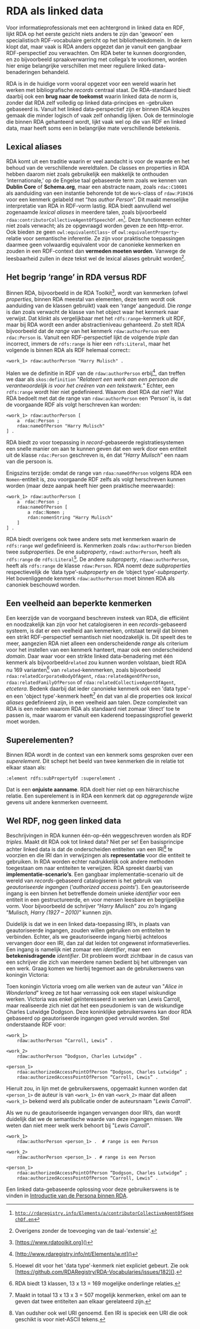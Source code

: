 # RDA als linked data

Voor informatieprofessionals met een achtergrond in linked data en RDF, lijkt RDA op het eerste gezicht niets anders te zijn dan 'gewoon' een specialistisch RDF-vocabulaire gericht op het bibliotheekdomein. In de kern klopt dat, maar vaak is RDA anders opgezet dan je vanuit een gangbaar RDF-perspectief zou verwachten. Om RDA beter te kunnen doorgronden, en zo bijvoorbeeld spraakverwarring met collega’s te voorkomen, worden hier enige belangrijke verschillen met meer reguliere linked data-benaderingen behandeld.

RDA is in de huidige vorm vooral opgezet voor een wereld waarin het werken met bibliografische *records* centraal staat. De RDA-standaard biedt daarbij ook een **brug naar de toekomst** waarin linked data de norm is, zonder dat RDA zelf volledig op linked data-principes en -gebruiken gebaseerd is. Vanuit het linked data-perspectief zijn er binnen RDA keuzes gemaak die minder logisch of vaak zelf onhandig lijken. Ook de terminologie die binnen RDA gehanteerd wordt, lijkt vaak wel op die van RDF en linked data, maar heeft soms een in belangrijke mate verschillende betekenis.

## Lexical aliases
RDA komt uit een traditie waarin er veel aandacht is voor de waarde en het behoud van de verschillende wereldtalen. De classes en properties in RDA hebben daarom niet zoals gebruikelijk een makkelijk te onthouden ‘internationale,’ op de Engelse taal gebaseerde term zoals we kennen van **Dublin Core** of **Schema.org**, maar een abstracte naam, zoals `rdac:C10001` als aanduiding van een instantie behorende tot de `Work`-class of `rdaw:P10436` voor een kenmerk gelabeld met “*has author Person*”. Dit maakt menselijke interpretatie van RDA in RDF-vorm lastig. RDA biedt aanvullend wel zogenaamde *lexical aliases* in meerdere talen, zoals bijvoorbeeld `rdaa:contributorCollectiveAgentOfSpeechOf.en`[^1]. Deze functioneren echter niet zoals verwacht; als ze opgevraagd worden geven ze een http-error. Ook bieden ze geen `owl:equivalentClass`- of `owl:equivalentProperty`-relatie voor semantische inferentie. Ze zijn voor praktische toepassingen daarmee geen volwaardig equivalent voor de canonieke kenmerken en zouden in een RDF-context dan **vermeden moeten worden**. Vanwege de leesbaarheid zullen in deze tekst wel de lexical aliases gebruikt worden[^2].

## Het begrip ‘range’ in RDA versus RDF
Binnen RDA, bijvoorbeeld in de RDA Toolkit[^3], wordt van kenmerken (ofwel *properties*, binnen RDA meestal van elementen, deze term wordt ook aanduiding van de klassen gebruikt) vaak een ‘range’ aangeduid. Die *range* is dan zoals verwacht de klasse van het object waar het kenmerk naar verwijst. Dat klinkt als vergelijkbaar met het `rdfs:range`-kenmerk uit RDF, maar bij RDA wordt een ander abstractieniveau gehanteerd. Zo stelt RDA bijvoorbeeld dat de *range* van het kenmerk `rdaw:authorPerson` een `rdac:Person` is. Vanuit een RDF-perspectief lijkt de volgende *triple* dan incorrect, immers de `rdfs:range` is hier een `rdfs:Literal`, maar het volgende is binnen RDA als RDF helemaal correct::

	<work_1> rdaw:authorPerson "Harry Mulisch" .

Halen we de definitie in RDF van de `rdaw:authorPerson` erbij[^4], dan treffen we daar als `skos:definition` "*Relateert een werk aan een persoon die verantwoordelijk is voor het creëren van een tekstwerk.*" Echter, een `rdfs:range` wordt hier niet gedefinieerd. Waarom doet RDA dat niet? Wat RDA bedoelt met dat de range van `rdaw:authorPerson` een ‘Person’ is, is dat de voorgaande RDF als volgt herschreven kan worden:

	<work_1> rdaw:authorPerson [
		a  rdac:Person ;
		rdaa:nameOfPerson "Harry Mulisch" 
	] .

RDA biedt zo voor toepassing in *record*-gebaseerde registratiesystemen een snelle manier om aan te kunnen geven dat een werk door een entiteit uit de klasse `rdac:Person` geschreven is, én dat “*Harry Mulisch*” een naam van die persoon is.

Enigszins terzijde: omdat de range van `rdaa:nameOfPerson` volgens RDA een `Nomen`-entiteit is, zou voorgaande RDF zelfs als volgt herschreven kunnen worden (maar deze aanpak heeft hier geen praktische meerwaarde):

	<work_1> rdaw:authorPerson [
		a  rdac:Person ;
		rdaa:nameOfPerson [
			a rdac:Nomen ;
			rdan:nomenString "Harry Mulisch" 
		]
	] .

RDA biedt overigens ook twee andere sets met kenmerken waarin de `rdfs:range` *wel* gedefinieerd is. Kenmerken zoals `rdaw:authorPerson` bieden twee *subproperties*. De ene *subproperty*, `rdawd:authorPerson`, heeft als `rdfs:range` de `rdfs:Literal`[^5]. De andere *subproperty*, `rdawo:authorPerson`, heeft als `rdfs:range` de klasse `rdaw:Person`. RDA noemt deze *subproperties* respectievelijk de ‘data type’-*subproperty* en de ‘object type’-*subproperty*. Het bovenliggende kenmerk `rdaw:authorPerson` moet binnen RDA als canoniek beschouwd worden.

## Een veelheid aan beperkte kenmerken 
Een keerzijde van de voorgaand beschreven insteek van RDA, die efficiënt en noodzakelijk kan zijn voor het catalogiseren in een *records*-gebaseerd systeem, is dat er een veelheid aan kenmerken, ontstaat terwijl dat binnen een strikt RDF-perspectief semantisch niet noodzakelijk is. Dit speelt des te meer, aangezien RDA niet alleen een onderscheidende *range* als criterium voor het instellen van een kenmerk hanteert, maar ook een onderscheidend *domain*. Daar waar voor een strikte linked data-benadering met één kenmerk als bijvoorbeeld`related` zou kunnen worden volstaan, biedt RDA nu 169 varianten[^6] van `related`-kennmerken, zoals bijvoorbeeld `rdaa:relatedCorporateBodyOfAgent`, `rdaa:relatedAgenOfPerson`, `rdaa:relatedFamilyOfPerson` of `rdaa:relatedCollectiveAgentOfAgent`,  *etcetera*. Bedenk daarbij dat ieder canonieke kenmerk ook een 'data type'- en een 'object type'-kenmerk heeft[^7] én dat van al die properties ook *lexical aliases* gedefinieerd zijn, in een veelheid aan talen.
Deze complexiteit van RDA is een reden waarom RDA als standaard niet zomaar ‘direct’ toe te passen is, maar waarom er vanuit een kaderend toepassingsprofiel gewerkt moet worden.
 
## Superelementen?
Binnen RDA wordt in de context van een kenmerk soms gesproken over een *superelement*. Dit schept het beeld van twee kenmerken die in relatie tot elkaar staan als:

	:element rdfs:subPropertyOf :superelement .
	
Dat is een **onjuiste aanname**. RDA doelt hier niet op een hiërarchische relatie. Een superelement is in RDA een kenmerk dat op *aggregerende* wijze gevens uit andere kenmerken overneemt.
 
 
## Wel RDF, nog geen linked data
Beschrijvingen in RDA kunnen één-op-één weggeschreven worden als RDF *triples*. Maakt dit RDA ook tot linked data? Niet per se! Een basisprincipe achter linked data is dat de onderscheiden entiteiten van een IRI[^8] te voorzien en die IRI dan in verwijzingen als **representatie** voor die entiteit te gebruiken. In RDA worden echter nadrukkelijk ook andere methoden toegestaan om naar entiteiten te verwijzen. RDA spreekt daarbij van **implementatie-scenario’s**. Een gangbaar implementatie-scenario uit de wereld van *records*-gebaseerd catalogiseren is het gebruik van *geautoriseerde ingangen* (‘*authorized access points*’). Een geautoriseerde ingang is een binnen het betreffende domein unieke *identifier* voor een entiteit in een gestructureerde, en voor mensen leesbare en begrijpelijke vorm. Voor bijvoorbeeld de schrijver “*Harry Mulisch*” zou zo’n ingang  “*Mulisch, Harry (1927 – 2010)*” kunnen zijn.

Duidelijk is dat we in een linked data-toepassing IRI’s, in plaats van geautoriseerde ingangen, zouden willen gebruiken om entiteiten te verbinden. Echter, als we geautoriseerde ingang hierbij achteloos vervangen door een IRI, dan zal dat leiden tot ongewenst informatieverlies. Een ingang is namelijk niet zomaar een *identifier*, maar een **betekenisdragende** *identifier*.
Dit probleem wordt zichtbaar in de casus van een schrijver die zich van meerdere namen bedient bij het uitbrengen van een werk. Graag komen we hierbij tegemoet aan de gebruikerswens van koningin Victoria:

Toen koningin Victoria vroeg om alle werken van de auteur van "*Alice in Wonderland*" kreeg ze tot haar verrassing ook een stapel wiskundige werken. Victoria was enkel geïnteresseerd in werken van Lewis Carroll, maar realiseerde zich niet dat het een pseudoniem is van de wiskundige Charles Lutwidge Dodgson. Deze koninklijke gebruikerswens kan door RDA gebaseerd op geautoriseerde ingangen goed vervuld worden. Stel onderstaande RDF voor:

	<work_1>
		rdaw:authorPerson “Carroll, Lewis” .

	<work_2>
		rdaw:authorPerson “Dodgson, Charles Lutwidge” .

	<person_1>
		rdaa:authorizedAccessPointOfPerson “Dodgson, Charles Lutwidge” ;
		rdaa:authorizedAccessPointOfPerson “Carroll, Lewis” .
	
Hieruit zou, in lijn met de gebruikerswens, opgemaakt kunnen worden dat `<person_1>` de auteur is van `<work_1>` én van `<work_2>` maar dat alleen `<work_1>` bekend werd als publicatie onder de auteursnaam "*Lewis Carroll*". 

Als we nu de geautoriseerde ingangen vervangen door IRI’s, dan wordt duidelijk dat we de semantische waarde van deze ingangen missen. We weten dan niet meer welk werk behoort bij "*Lewis Carroll*".

	<work_1>
		rdaw:authorPerson <person_1> .	# range is een Person

	<work_2>
		rdaw:authorPerson <person_1> . # range is een Person

	<person_1>
		rdaa:authorizedAccessPointOfPerson “Dodgson, Charles Lutwidge” ;
		rdaa:authorizedAccessPointOfPerson “Carroll, Lewis” .


Een linked data-gebaseerde oplossing voor deze gebruikerswens is te vinden in [Introductie van de Persona binnen RDA](../Persona_in_RDA.md).


[^1]: [`http://rdaregistry.info/Elements/a/contributorCollectiveAgentOfSpeechOf.en`](http://rdaregistry.info/Elements/a/contributorCollectiveAgentOfSpeechOf.en)
[^2]: Overigens zonder de toevoeging van de taal-'extensie'.
[^3]: [https://www.rdatoolkit.org]()
[^4]: [http://www.rdaregistry.info/nt/Elements/w.nt]()
[^5]: Hoewel dit voor het 'data type'-kenmerk niet expliciet gebeurt. Zie ook [https://github.com/RDARegistry/RDA-Vocabularies/issues/182]().
[^6]: RDA biedt 13 klassen, 13 x 13 = 169 mogelijke onderlinge relaties.
[^7]: Maakt in totaal 13 x 13 x 3 = 507 mogelijk kenmerken, enkel om aan te geven dat twee entiteiten aan elkaar gerelateerd zijn.
[^8]: Van oudsher ook wel URI genoemd. Een IRI is speciek een URI die ook geschikt is voor niet-ASCII tekens.
